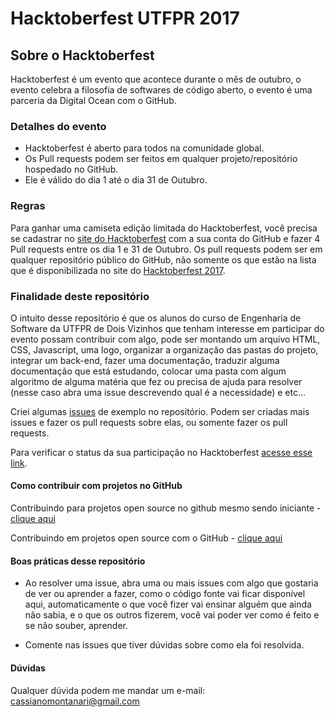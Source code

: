 # Hacktoberfest UTFPR 2017

## Sobre o Hacktoberfest
Hacktoberfest é um evento que acontece durante o mês de outubro, o evento celebra a filosofia de softwares de código aberto, o evento é uma parceria da Digital Ocean com o GitHub.

### Detalhes do evento
- Hacktoberfest é aberto para todos na comunidade global.
- Os Pull requests podem ser feitos em qualquer projeto/repositório hospedado no GitHub.
- Ele é válido do dia 1 até o dia 31 de Outubro.

### Regras
Para ganhar uma camiseta edição limitada do Hacktoberfest, você precisa se cadastrar no [site do Hacktoberfest](https://hacktoberfest.digitalocean.com/sign_up/register) com a sua conta do GitHub e fazer 4 Pull requests entre os dia 1 e 31 de Outubro. Os pull requests podem ser em qualquer repositório público do GitHub, não somente os que estão na lista que é disponibilizada no site do [Hacktoberfest 2017](https://hacktoberfest.digitalocean.com).

### Finalidade deste repositório
O intuito desse repositório é que os alunos do curso de Engenharia de Software da UTFPR de Dois Vizinhos que tenham interesse em participar do evento possam contribuir com algo, pode ser montando um arquivo HTML, CSS, Javascript, uma logo, organizar a organização das pastas do projeto, integrar um back-end, fazer uma documentação, traduzir alguma documentação que está estudando, colocar uma pasta com algum algoritmo de alguma matéria que fez ou precisa de ajuda para resolver (nesse  caso abra uma issue descrevendo qual é a necessidade) e etc...

Criei algumas [issues](https://github.com/cassianomon/HacktoberfestUTFPR/issues) de exemplo no repositório. Podem ser criadas mais issues e fazer os pull requests sobre elas, ou somente fazer os pull requests.

Para verificar o status da sua participação no Hacktoberfest [acesse esse link](https://hacktoberfestchecker.herokuapp.com).

#### Como contribuir com projetos no GitHub
Contribuindo para projetos open source no github mesmo sendo iniciante - [clique aqui](https://woliveiras.com.br/posts/contribuindo-para-projetos-open-source-no-github-mesmo-sendo-iniciante/)

Contribuindo em projetos open source com o GitHub - [clique aqui](https://tableless.com.br/contribuindo-em-projetos-open-source-com-o-github/)

#### Boas práticas desse repositório
- Ao resolver uma issue, abra uma ou mais issues com algo que gostaria de ver ou aprender a fazer, como o código fonte vai ficar disponível aqui, automaticamente o que você fizer vai ensinar alguém que ainda não sabia, e o que os outros fizerem, você vai poder ver como é feito e se não souber, aprender.

- Comente nas issues que tiver dúvidas sobre como ela foi resolvida.

#### Dúvidas
Qualquer dúvida podem me mandar um e-mail: [cassianomontanari@gmail.com](mailto:cassianomontanari@gmail.com)